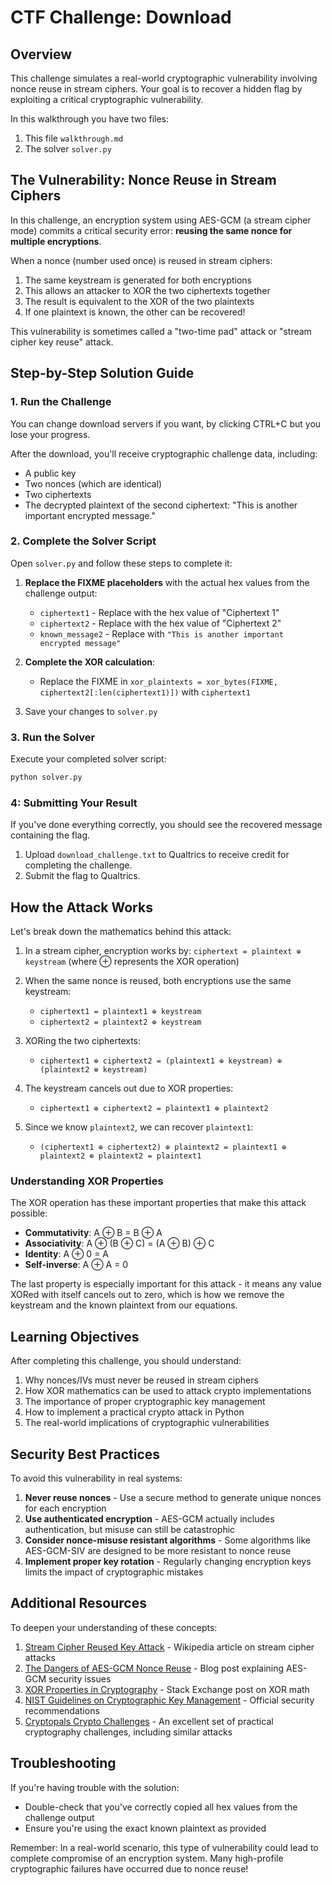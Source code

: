 # CTF Challenge: Download

## Overview

This challenge simulates a real-world cryptographic vulnerability involving nonce reuse in stream ciphers. Your goal is to recover a hidden flag by exploiting a critical cryptographic vulnerability.

In this walkthrough you have two files:
1. This file `walkthrough.md`
2. The solver `solver.py`

## The Vulnerability: Nonce Reuse in Stream Ciphers

In this challenge, an encryption system using AES-GCM (a stream cipher mode) commits a critical security error: **reusing the same nonce for multiple encryptions**. 

When a nonce (number used once) is reused in stream ciphers:

1. The same keystream is generated for both encryptions
2. This allows an attacker to XOR the two ciphertexts together
3. The result is equivalent to the XOR of the two plaintexts
4. If one plaintext is known, the other can be recovered!

This vulnerability is sometimes called a "two-time pad" attack or "stream cipher key reuse" attack.

## Step-by-Step Solution Guide

### 1. Run the Challenge

You can change download servers if you want, by clicking CTRL+C but you lose your progress.

After the download, you'll receive cryptographic challenge data, including:
- A public key
- Two nonces (which are identical)
- Two ciphertexts
- The decrypted plaintext of the second ciphertext: "This is another important encrypted message."



### 2. Complete the Solver Script

Open `solver.py` and follow these steps to complete it:

1. **Replace the FIXME placeholders** with the actual hex values from the challenge output:
   - `ciphertext1` - Replace with the hex value of "Ciphertext 1"
   - `ciphertext2` - Replace with the hex value of "Ciphertext 2"
   - `known_message2` - Replace with `"This is another important encrypted message"`

2. **Complete the XOR calculation**:
   - Replace the FIXME in `xor_plaintexts = xor_bytes(FIXME, ciphertext2[:len(ciphertext1)])` with `ciphertext1`

3. Save your changes to `solver.py`

### 3. Run the Solver

Execute your completed solver script:

```bash
python solver.py
```

### 4: Submitting Your Result

If you've done everything correctly, you should see the recovered message containing the flag.

1. Upload `download_challenge.txt` to Qualtrics to receive credit for completing the challenge.
2. Submit the flag to Qualtrics.

## How the Attack Works

Let's break down the mathematics behind this attack:

1. In a stream cipher, encryption works by: `ciphertext = plaintext ⊕ keystream`
   (where ⊕ represents the XOR operation)

2. When the same nonce is reused, both encryptions use the same keystream:
   - `ciphertext1 = plaintext1 ⊕ keystream`
   - `ciphertext2 = plaintext2 ⊕ keystream`

3. XORing the two ciphertexts:
   - `ciphertext1 ⊕ ciphertext2 = (plaintext1 ⊕ keystream) ⊕ (plaintext2 ⊕ keystream)`

4. The keystream cancels out due to XOR properties:
   - `ciphertext1 ⊕ ciphertext2 = plaintext1 ⊕ plaintext2`

5. Since we know `plaintext2`, we can recover `plaintext1`:
   - `(ciphertext1 ⊕ ciphertext2) ⊕ plaintext2 = plaintext1 ⊕ plaintext2 ⊕ plaintext2 = plaintext1`

### Understanding XOR Properties

The XOR operation has these important properties that make this attack possible:

- **Commutativity**: A ⊕ B = B ⊕ A
- **Associativity**: A ⊕ (B ⊕ C) = (A ⊕ B) ⊕ C
- **Identity**: A ⊕ 0 = A
- **Self-inverse**: A ⊕ A = 0

The last property is especially important for this attack - it means any value XORed with itself cancels out to zero, which is how we remove the keystream and the known plaintext from our equations.

## Learning Objectives

After completing this challenge, you should understand:

1. Why nonces/IVs must never be reused in stream ciphers
2. How XOR mathematics can be used to attack crypto implementations
3. The importance of proper cryptographic key management
4. How to implement a practical crypto attack in Python
5. The real-world implications of cryptographic vulnerabilities

## Security Best Practices

To avoid this vulnerability in real systems:

1. **Never reuse nonces** - Use a secure method to generate unique nonces for each encryption
2. **Use authenticated encryption** - AES-GCM actually includes authentication, but misuse can still be catastrophic
3. **Consider nonce-misuse resistant algorithms** - Some algorithms like AES-GCM-SIV are designed to be more resistant to nonce reuse
4. **Implement proper key rotation** - Regularly changing encryption keys limits the impact of cryptographic mistakes

## Additional Resources

To deepen your understanding of these concepts:

1. [Stream Cipher Reused Key Attack](https://en.wikipedia.org/wiki/Stream_cipher_attacks#Reused_key_attack) - Wikipedia article on stream cipher attacks
2. [The Dangers of AES-GCM Nonce Reuse](https://soatok.blog/2020/05/13/why-aes-gcm-sucks/) - Blog post explaining AES-GCM security issues
3. [XOR Properties in Cryptography](https://crypto.stackexchange.com/questions/59/taking-advantage-of-one-time-pad-key-reuse) - Stack Exchange post on XOR math
4. [NIST Guidelines on Cryptographic Key Management](https://nvlpubs.nist.gov/nistpubs/SpecialPublications/NIST.SP.800-57pt1r5.pdf) - Official security recommendations
5. [Cryptopals Crypto Challenges](https://cryptopals.com/) - An excellent set of practical cryptography challenges, including similar attacks

## Troubleshooting

If you're having trouble with the solution:
- Double-check that you've correctly copied all hex values from the challenge output
- Ensure you're using the exact known plaintext as provided

Remember: In a real-world scenario, this type of vulnerability could lead to complete compromise of an encryption system. Many high-profile cryptographic failures have occurred due to nonce reuse!